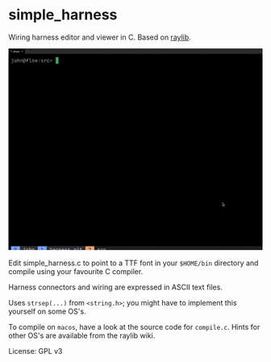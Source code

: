 # simple_harness

Wiring harness editor and viewer in C. Based on [raylib](https://github.com/raysan5/raylib/).

![A harness demo gif](Demo.gif)

Edit simple_harness.c to point to a TTF font in your ``$HOME/bin`` directory and compile using your favourite C compiler.

Harness connectors and wiring are expressed in ASCII text files.

Uses ``strsep(...)`` from ``<string.h>``; you might have to implement this yourself on some OS's.

To compile on ``macos``, have a look at the source code for ``compile.c``. Hints for other OS's are available from the raylib wiki.

License: GPL v3
